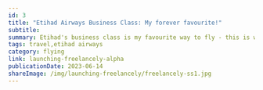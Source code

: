 ```yaml
---
id: 3
title: "Etihad Airways Business Class: My forever favourite!"
subtitle:
summary: Etihad's business class is my favourite way to fly - this is why.
tags: travel,etihad airways
category: flying
link: launching-freelancely-alpha
publicationDate: 2023-06-14
shareImage: /img/launching-freelancely/freelancely-ss1.jpg
---
```

